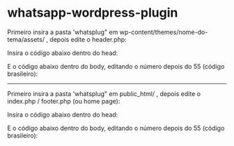 # whatsapp-wordpress-plugin


Primeiro insira a pasta 'whatsplug" em wp-content/themes/nome-do-tema/assets/ , depois edite o header.php:

Insira o código abaixo dentro do head:

<link rel="stylesheet" href="<?php bloginfo('template_url'); ?>/whatsplug/whatsplug.css">
<script src="<?php bloginfo('template_url'); ?>/whatsplug/whatsplug.js"></script>

E o código abaixo dentro do body, editando o número depois do 55 (código brasileiro):

<a target="_blank" class="whatsapp-plug-icon" href="https://api.whatsapp.com/send?phone=5513997596634&text=Ola!"></a>


--------------------------------------------------------------------------------------------------------------------------------

Primeiro insira a pasta 'whatsplug" em public_html/ , depois edite o index.php / footer.php (ou home page):

Insira o código abaixo dentro do head:

<link rel="stylesheet" href="assets/whatsplug/whatsplug.css">
<script src="assets/whatsplug/whatsplug.js"></script>

E o código abaixo dentro do body, editando o número depois do 55 (código brasileiro):

<a target="_blank" class="whatsapp-plug-icon" href="https://api.whatsapp.com/send?phone=5531985792687&text=Ola!"></a>
